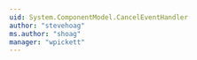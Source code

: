 ```yaml
---
uid: System.ComponentModel.CancelEventHandler
author: "stevehoag"
ms.author: "shoag"
manager: "wpickett"
---
```

